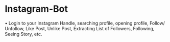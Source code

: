 # Instagram-Bot
•	Login to your Instagram Handle, searching profile, opening profile, Follow/ Unfollow, Like Post, Unlike Post, Extracting List of Followers, Following, Seeing Story, etc.
